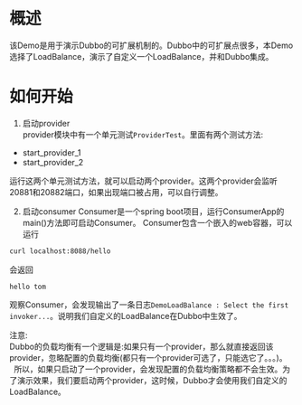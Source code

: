 # 概述

该Demo是用于演示Dubbo的可扩展机制的。Dubbo中的可扩展点很多，本Demo选择了LoadBalance，演示了自定义一个LoadBalance，并和Dubbo集成。    

# 如何开始
1. 启动provider        
provider模块中有一个单元测试`ProviderTest`。里面有两个测试方法:
* start_provider_1
* start_provider_2

运行这两个单元测试方法，就可以启动两个provider。这两个provider会监听20881和20882端口，如果出现端口被占用，可以自行调整。



2. 启动consumer
Consumer是一个spring boot项目，运行ConsumerApp的main()方法即可启动Consumer。
Consumer包含一个嵌入的web容器，可以运行
```bash
curl localhost:8088/hello
```
会返回
```text
hello tom
```

观察Consumer，会发现输出了一条日志`DemoLoadBalance : Select the first invoker...`。说明我们自定义的LoadBalance在Dubbo中生效了。


注意:    
Dubbo的负载均衡有一个逻辑是:如果只有一个provider，那么就直接返回该provider，忽略配置的负载均衡(都只有一个provider可选了，只能选它了。。。)。    
所以，如果只启动了一个provider，会发现配置的负载均衡策略都不会生效。为了演示效果，我们要启动两个provider，这时候，Dubbo才会使用我们自定义的LoadBalance。
